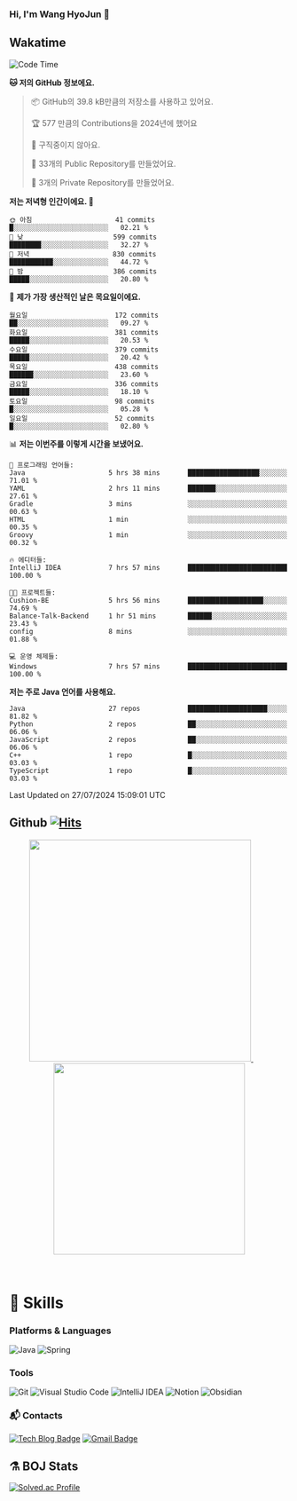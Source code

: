 ### Hi, I'm Wang HyoJun 👋

## Wakatime
<!--START_SECTION:waka-->
![Code Time](http://img.shields.io/badge/Code%20Time-234%20hrs%2020%20mins-blue)

**🐱 저의 GitHub 정보에요.** 

> 📦 GitHub의 39.8 kB만큼의 저장소를 사용하고 있어요. 
 > 
> 🏆 577 만큼의 Contributions을 2024년에 했어요
 > 
> 🚫 구직중이지 않아요.
 > 
> 📜 33개의 Public Repository를 만들었어요. 
 > 
> 🔑 3개의 Private Repository를 만들었어요. 
 > 
**저는 저녁형 인간이에요. 🦉** 

```text
🌞 아침                     41 commits          █░░░░░░░░░░░░░░░░░░░░░░░░   02.21 % 
🌆 낮　                     599 commits         ████████░░░░░░░░░░░░░░░░░   32.27 % 
🌃 저녁                     830 commits         ███████████░░░░░░░░░░░░░░   44.72 % 
🌙 밤　                     386 commits         █████░░░░░░░░░░░░░░░░░░░░   20.80 % 
```
📅 **제가 가장 생산적인 날은 목요일이에요.** 

```text
월요일                      172 commits         ██░░░░░░░░░░░░░░░░░░░░░░░   09.27 % 
화요일                      381 commits         █████░░░░░░░░░░░░░░░░░░░░   20.53 % 
수요일                      379 commits         █████░░░░░░░░░░░░░░░░░░░░   20.42 % 
목요일                      438 commits         ██████░░░░░░░░░░░░░░░░░░░   23.60 % 
금요일                      336 commits         █████░░░░░░░░░░░░░░░░░░░░   18.10 % 
토요일                      98 commits          █░░░░░░░░░░░░░░░░░░░░░░░░   05.28 % 
일요일                      52 commits          █░░░░░░░░░░░░░░░░░░░░░░░░   02.80 % 
```


📊 **저는 이번주를 이렇게 시간을 보냈어요.** 

```text
💬 프로그래밍 언어들: 
Java                     5 hrs 38 mins       ██████████████████░░░░░░░   71.01 % 
YAML                     2 hrs 11 mins       ███████░░░░░░░░░░░░░░░░░░   27.61 % 
Gradle                   3 mins              ░░░░░░░░░░░░░░░░░░░░░░░░░   00.63 % 
HTML                     1 min               ░░░░░░░░░░░░░░░░░░░░░░░░░   00.35 % 
Groovy                   1 min               ░░░░░░░░░░░░░░░░░░░░░░░░░   00.32 % 

🔥 에디터들: 
IntelliJ IDEA            7 hrs 57 mins       █████████████████████████   100.00 % 

🐱‍💻 프로젝트들: 
Cushion-BE               5 hrs 56 mins       ███████████████████░░░░░░   74.69 % 
Balance-Talk-Backend     1 hr 51 mins        ██████░░░░░░░░░░░░░░░░░░░   23.43 % 
config                   8 mins              ░░░░░░░░░░░░░░░░░░░░░░░░░   01.88 % 

💻 운영 체제들: 
Windows                  7 hrs 57 mins       █████████████████████████   100.00 % 
```

**저는 주로 Java 언어를 사용해요.** 

```text
Java                     27 repos            ████████████████████░░░░░   81.82 % 
Python                   2 repos             ██░░░░░░░░░░░░░░░░░░░░░░░   06.06 % 
JavaScript               2 repos             ██░░░░░░░░░░░░░░░░░░░░░░░   06.06 % 
C++                      1 repo              █░░░░░░░░░░░░░░░░░░░░░░░░   03.03 % 
TypeScript               1 repo              █░░░░░░░░░░░░░░░░░░░░░░░░   03.03 % 
```




 Last Updated on 27/07/2024 15:09:01 UTC
<!--END_SECTION:waka-->

## Github [![Hits](https://hits.seeyoufarm.com/api/count/incr/badge.svg?url=https%3A%2F%2Fgithub.com%2Fgywns0417%2Fhit-counter&count_bg=%239AEB68&title_bg=%23B1D1F7&icon=&icon_color=%23E7E7E7&title=hits&edge_flat=false)](https://hits.seeyoufarm.com)

<p align="center">
  <a href="https://github.com/gywns0417">
    <img src="https://github-readme-stats.vercel.app/api?username=gywns0417&show_icons=true&theme=catppuccin_latte" width="400" style="max-width:100%;" />
  </a>
  &nbsp;
  &nbsp;
  &nbsp;
  &nbsp;
  <a href="https://github.com/gywns0417">
    <img src="https://github-readme-stats.vercel.app/api/top-langs/?username=gywns0417&layout=compact&show_icons=true&show_owner=true&theme=nord" width="345" style="max-width:100%;"/>
  </a>
</p>

<br>

# 💪 Skills
### Platforms & Languages
![Java](https://img.shields.io/badge/Java-007396.svg?&style=for-the-badge&logo=Java&logoColor=white)
![Spring](https://img.shields.io/badge/Spring-6DB33F.svg?&style=for-the-badge&logo=Spring&logoColor=white)

### Tools
![Git](https://img.shields.io/badge/Git-F05032.svg?&style=for-the-badge&logo=Git&logoColor=white)
![Visual Studio Code](https://img.shields.io/badge/Visual%20Studio%20Code-007ACC.svg?&style=for-the-badge&logo=Visual%20Studio%20Code&logoColor=white)
![IntelliJ IDEA](https://img.shields.io/badge/IntelliJ%20IDEA-000000.svg?&style=for-the-badge&logo=IntelliJ%20IDEA&logoColor=white)
![Notion](https://img.shields.io/badge/Notion-000000.svg?&style=for-the-badge&logo=Notion&logoColor=white)
![Obsidian](https://img.shields.io/badge/Obsidian-7C3AED.svg?&style=for-the-badge&logo=Obsidian&logoColor=white)


### :mailbox_with_mail: Contacts
[![Tech Blog Badge](http://img.shields.io/badge/-Tech%20blog-black?style=flat-square&logo=github&link=https://king-dev.tistory.com/)](https://king.tistory.com/)
[![Gmail Badge](https://img.shields.io/badge/Gmail-d14836?style=flat-square&logo=Gmail&logoColor=white&link=mailto:gywns0417@gmail.com)](mailto:gywns0417@gmail.com)

## ⚗️ BOJ Stats

[![Solved.ac Profile](http://mazassumnida.wtf/api/v2/generate_badge?boj=gywns0417)](https://solved.ac/gywns0417/)
